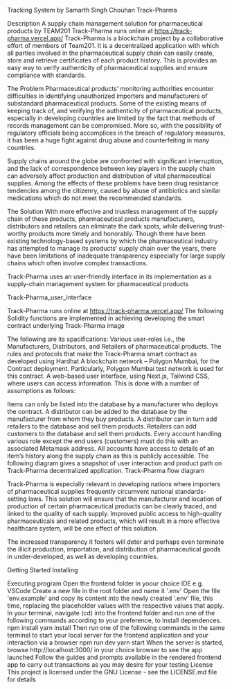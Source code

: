 Tracking System by Samarth Singh Chouhan
Track-Pharma

Description
A supply chain management solution for pharmaceutical products by TEAM201
Track-Pharma runs online at https://track-pharma.vercel.app/
Track-Pharma is a blockchain project by a collaborative effort of members of Team201. It is a decentralized application with which all parties involved in the pharmaceutical supply chain can easily create, store and retrieve certificates of each product history. This is provides an easy way to verify authenticity of pharmaceutical supplies and ensure compliance with standards.

The Problem
Pharmaceutical products’ monitoring authorities encounter difficulties in identifying unauthorized importers and manufacturers of substandard pharmaceutical products. Some of the existing means of keeping track of, and verifying the authenticity of pharmaceutical products, especially in developing countries are limited by the fact that methods of records management can be compromised. More so, with the possibility of regulatory officials being accomplices in the breach of regulatory measures, it has been a huge fight against drug abuse and counterfeiting in many countries.

Supply chains around the globe are confronted with significant interruption, and the lack of correspondence between key players in the supply chain can adversely affect production and distribution of vital pharmaceutical supplies. Among the effects of these problems have been drug resistance tendencies among the citizenry, caused by abuse of antibiotics and similar medications which do not meet the recommended standards.

The Solution
With more effective and trustless management of the supply chain of these products, pharmaceutical products manufacturers, distributors and retailers can eliminate the dark spots, while delivering trust-worthy products more timely and honorably. Though there have been existing technology-based systems by which the pharmaceutical industry has attempted to manage its products’ supply chain over the years, there have been limitations of inadequate transparency especially for large supply chains which often involve complex transactions.

Track-Pharma uses an user-friendly interface in its implementation as a supply-chain management system for pharmaceutical products

Track-Pharma_user_interface

Track-Pharma runs online at https://track-pharma.vercel.app/
The following Solidity functions are implemented in achieving developing the smart contract underlying Track-Pharma
image

The following are its spacifications:
Various user-roles i.e., the Manufacturers, Distributors, and Retailers of pharmaceutical products. The rules and protocols that make the Track-Pharma smart contract as developed using Hardhat
A blockchain network – Polygon Mumbai, for the Contract deployment. Particularly, Polygon Mumbai test network is used for this contract. A web-based user interface, using Next.js, Tailwind CSS, where users can access information. This is done with a number of assumptions as follows:

Items can only be listed into the database by a manufacturer who deploys the contract.
A distributor can be added to the database by the manufacturer from whom they buy products.
A distributor can in turn add retailers to the database and sell them products.
Retailers can add customers to the database and sell them products.
Every account handling various role except the end users (customers) must do this with an associated Metamask address.
All accounts have access to details of an item’s history along the supply chain as this is publicly accessible.
The following diagram gives a snapshot of user interaction and product path on Track-Pharma decentralized application.
Track-Pharma flow diagram

Track-Pharma is especially relevant in developing nations where importers of pharmaceutical supplies frequently circumvent national standards-setting laws. This solution will ensure that the manufacturer and location of production of certain pharmaceutical products can be clearly traced, and linked to the quality of each supply. Improved public access to high-quality pharmaceuticals and related products, which will result in a more effective healthcare system, will be one effect of this solution.

The increased transparency it fosters will deter and perhaps even terminate the illicit production, importation, and distribution of pharmaceutical goods in under-developed, as well as developing countries.

Getting Started
Installing

Executing program
Open the frontend folder in yoour choice IDE e.g. VSCode
Create a new file in the root folder and name it '.env'
Open the file 'env.example' and copy its content into the newly created '.env' file, this time, replacing the placeholder values with the respective values that apply.
In your terminal, navigate (cd) into the frontend folder and run one of the following commands according to your preference, to install dependences.
npm install
yarn install
Then run one of the following commands in the same terminal to start your local server for the frontend application and your interaction via a browser
npm run dev
yarn start
When the server is started, browse http://localhost:3000/ in your choice browser to see the app launched
Follow the guides and prompts available in the rendered frontend app to carry out transactions as you may desire for your testing
License
This project is licensed under the GNU License - see the LICENSE.md file for details
